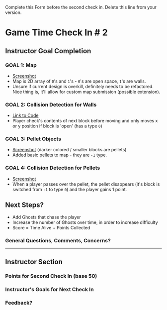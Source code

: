 Complete this Form before the second check in. Delete this line from your version.

# Game Time Check In # 2

## Instructor Goal Completion

### GOAL 1: Map

  - [Screenshot](https://i.imgur.com/VKDzGjs.png)
  - Map is 2D array of `0`'s and `1`'s - `0`'s are open space, `1`'s are walls.
  - Unsure if current design is overkill, definitely needs to be refactored. Nice thing is, it'll allow for custom map submission (possible extension).

### GOAL 2: Collision Detection for Walls

- [Link to Code](https://github.com/notmarkmiranda/game-time/blob/refactor/lib/player.js#L17-21)
- Player check's contents of next block before moving and only moves x or y position if block is 'open' (has a type `0`)

### GOAL 3: Pellet Objects

- [Screenshot](https://i.imgur.com/VKDzGjs.png) (darker colored / smaller blocks are pellets)
- Added basic pellets to map - they are `-1` type.

### GOAL 4: Collision Detection for Pellets

- [Screenshot](https://i.imgur.com/4ljELEf.png)
- When a player passes over the pellet, the pellet disappears (it's block is switched from `-1` to type `0`) and the player gains 1 point.

## Next Steps?

- Add Ghosts that chase the player
- Increase the number of Ghosts over time, in order to increase difficulty
- Score = Time Alive + Points Collected

### General Questions, Comments, Concerns?

-----

## Instructor Section

### Points for Second Check In (base 50)

### Instructor's Goals for Next Check In

### Feedback?
